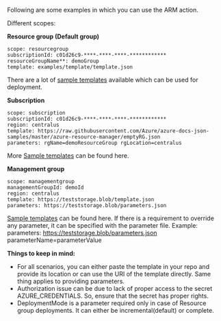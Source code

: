 Following are some examples in which you can use the ARM action. 


Different scopes: 
 
**Resource group (Default group)**

    scope: resourcegroup 
    subscriptionId: c01d26c9-****-****-****-************ 
    resourceGroupName**: demoGroup 
    template: examples/template/template.json

There are a lot of [sample templates](https://github.com/Azure/azure-quickstart-templates) available which can be used for deployment.  

**Subscription**
 
    scope: subscription 
    subscriptionId: c01d26c9-****-****-****-************ 
    region: centralus 
    template: https://raw.githubusercontent.com/Azure/azure-docs-json-samples/master/azure-resource-manager/emptyRG.json
    parameters: rgName=demoResourceGroup rgLocation=centralus

More [Sample templates](https://github.com/Azure/azure-quickstart-templates/tree/master/subscription-deployments) can be found here. 

**Management group**

    scope: managementgroup 
    managementGroupId: demoId 
    region: centralus 
    template: https://teststorage.blob/template.json
    parameters: https://teststorage.blob/parameters.json

[Sample templates](https://github.com/Azure/azure-quickstart-templates/tree/master/managementgroup-deployments) can be found here.
If there is a requirement to override any parameter, it can be specified with the parameter file.
Example:
 parameters: https://teststorage.blob/parameters.json parameterName=parameterValue

**Things to keep in mind:** 

*   For all scenarios, you can either paste the template in your repo and provide its location or can use the URI of the template directly. Same thing applies to providing parameters.
*   Authorization issue can be due to lack of proper access to the secret AZURE_CREDENTIALS. So, ensure that the secret has proper rights.
*   DeploymentMode is a parameter required only in case of Resource group deployments. It can either be incremental(default) or complete.
